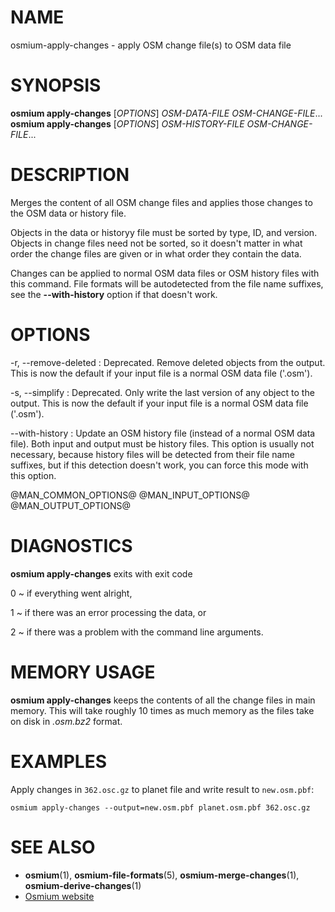 
# NAME

osmium-apply-changes - apply OSM change file(s) to OSM data file


# SYNOPSIS

**osmium apply-changes** \[*OPTIONS*\] *OSM-DATA-FILE* *OSM-CHANGE-FILE*...
**osmium apply-changes** \[*OPTIONS*\] *OSM-HISTORY-FILE* *OSM-CHANGE-FILE*...


# DESCRIPTION

Merges the content of all OSM change files and applies those changes to the OSM
data or history file.

Objects in the data or historyy file must be sorted by type, ID, and version.
Objects in change files need not be sorted, so it doesn't matter in what order
the change files are given or in what order they contain the data.

Changes can be applied to normal OSM data files or OSM history files with this
command. File formats will be autodetected from the file name suffixes, see
the **--with-history** option if that doesn't work.


# OPTIONS

-r, --remove-deleted
:   Deprecated. Remove deleted objects from the output. This is now the
    default if your input file is a normal OSM data file ('.osm').

-s, --simplify
:   Deprecated. Only write the last version of any object to the output.
    This is now the default if your input file is a normal OSM data file
    ('.osm').

--with-history
:   Update an OSM history file (instead of a normal OSM data file). Both
    input and output must be history files. This option is usually not
    necessary, because history files will be detected from their file name
    suffixes, but if this detection doesn't work, you can force this mode
    with this option.


@MAN_COMMON_OPTIONS@
@MAN_INPUT_OPTIONS@
@MAN_OUTPUT_OPTIONS@

# DIAGNOSTICS

**osmium apply-changes** exits with exit code

0
  ~ if everything went alright,

1
  ~ if there was an error processing the data, or

2
  ~ if there was a problem with the command line arguments.


# MEMORY USAGE

**osmium apply-changes** keeps the contents of all the change files in main
memory. This will take roughly 10 times as much memory as the files take on
disk in *.osm.bz2* format.


# EXAMPLES

Apply changes in `362.osc.gz` to planet file and write result to `new.osm.pbf`:

    osmium apply-changes --output=new.osm.pbf planet.osm.pbf 362.osc.gz


# SEE ALSO

* **osmium**(1), **osmium-file-formats**(5), **osmium-merge-changes**(1), **osmium-derive-changes**(1)
* [Osmium website](http://osmcode.org/osmium)

